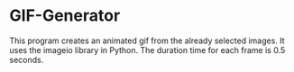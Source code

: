 # GIF-Generator
This program creates an animated gif from the already selected images. 
It uses the imageio library in Python.
The duration time for each frame is 0.5 seconds.
